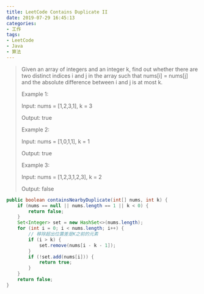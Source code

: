 ```yaml
---
title: LeetCode Contains Duplicate II
date: 2019-07-29 16:45:13
categories:
- 工作
tags:
- LeetCode
- Java
- 算法
---
```

> Given an array of integers and an integer k, find out whether there are two distinct indices i and j in the array such that nums[i] = nums[j] and the absolute difference between i and j is at most k.
> 
> Example 1:
> 
> Input: nums = [1,2,3,1], k = 3
> 
> Output: true
> 
> Example 2:
> 
> Input: nums = [1,0,1,1], k = 1
> 
> Output: true
> 
> Example 3:
> 
> Input: nums = [1,2,3,1,2,3], k = 2
> 
> Output: false


```java
public boolean containsNearbyDuplicate(int[] nums, int k) {
    if (nums == null || nums.length == 1 || k < 0) {
        return false;
    }
    Set<Integer> set = new HashSet<>(nums.length);
    for (int i = 0; i < nums.length; i++) {
        // 移除超出位置差是K之前的元素
        if (i > k) {
            set.remove(nums[i - k - 1]);
        }
        if (!set.add(nums[i])) {
            return true;
        }
    }
    return false;
}
```
